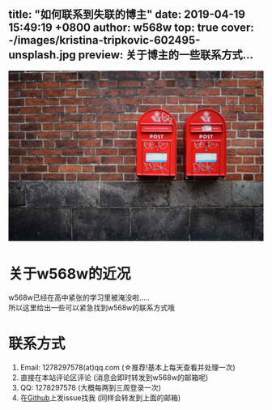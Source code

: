 title: "如何联系到失联的博主"
date: 2019-04-19 15:49:19 +0800
author: w568w
top: true
cover: -/images/kristina-tripkovic-602495-unsplash.jpg
preview: 关于博主的一些联系方式...
---
![Photo by Kristina Tripkovic on Unsplash](images/kristina-tripkovic-602495-unsplash.jpg)

# 关于w568w的近况 

w568w已经在高中紧张的学习里被淹没啦.....  
所以这里给出一些可以紧急找到w568w的联系方式哦  

# 联系方式
1. Email: 1278297578(at)qq.com (☆推荐!基本上每天查看并处理一次)
2. 直接在本站评论区评论 (消息会即时转发到w568w的邮箱呢)
3. QQ: 1278297578 (大概每两到三周登录一次)
4. 在[Github](https://github.com/w568w/)上发issue找我 (同样会转发到上面的邮箱)